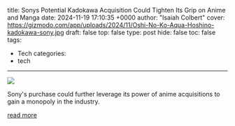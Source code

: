 title: Sonys Potential Kadokawa Acquisition Could Tighten Its Grip on Anime and Manga
date: 2024-11-19 17:10:35 +0000
author: "Isaiah Colbert"
cover: https://gizmodo.com/app/uploads/2024/11/Oshi-No-Ko-Aqua-Hoshino-kadokawa-sony.jpg
draft: false
top: false
type: post
hide: false
toc: false
tags:
  - Tech
categories:
  - tech
---

![](https://gizmodo.com/app/uploads/2024/11/Oshi-No-Ko-Aqua-Hoshino-kadokawa-sony.jpg)

Sony's purchase could further leverage its power of anime acquisitions to gain a monopoly in the industry.

[read more](https://gizmodo.com/sonys-potential-kadokawa-acquisition-could-tighten-its-grip-on-anime-and-manga-2000526376)
